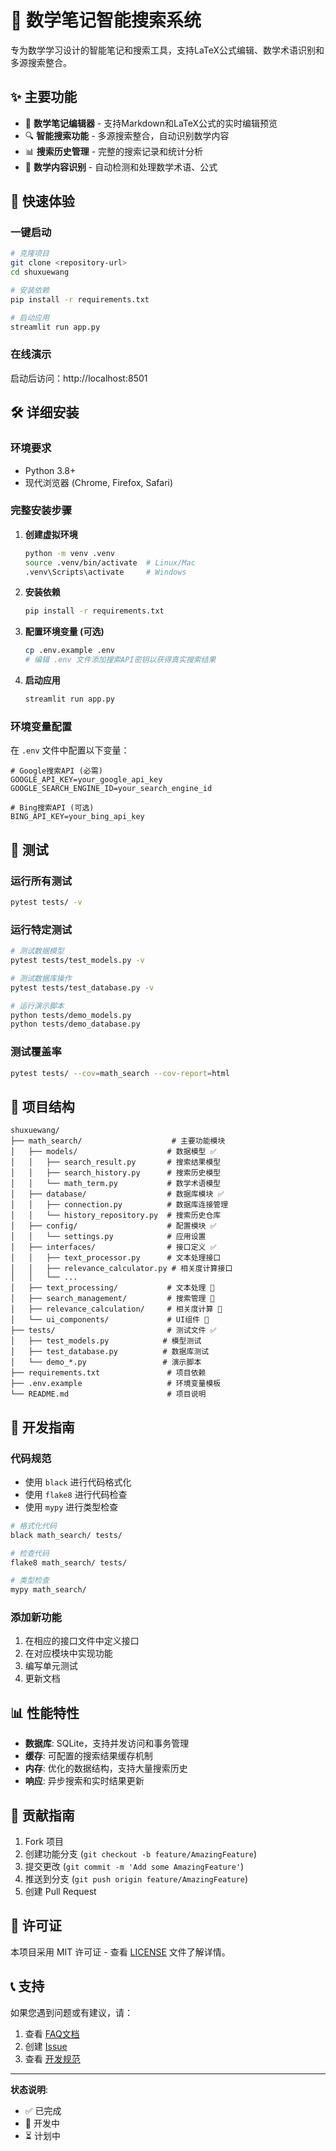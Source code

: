 # 🧮 数学笔记智能搜索系统

专为数学学习设计的智能笔记和搜索工具，支持LaTeX公式编辑、数学术语识别和多源搜索整合。

## ✨ 主要功能

- 📝 **数学笔记编辑器** - 支持Markdown和LaTeX公式的实时编辑预览
- 🔍 **智能搜索功能** - 多源搜索整合，自动识别数学内容
- 📊 **搜索历史管理** - 完整的搜索记录和统计分析
- 🧮 **数学内容识别** - 自动检测和处理数学术语、公式

## 🚀 快速体验

### 一键启动
```bash
# 克隆项目
git clone <repository-url>
cd shuxuewang

# 安装依赖
pip install -r requirements.txt

# 启动应用
streamlit run app.py
```

### 在线演示
启动后访问：http://localhost:8501

## 🛠️ 详细安装

### 环境要求
- Python 3.8+
- 现代浏览器 (Chrome, Firefox, Safari)

### 完整安装步骤

1. **创建虚拟环境**
   ```bash
   python -m venv .venv
   source .venv/bin/activate  # Linux/Mac
   .venv\Scripts\activate     # Windows
   ```

2. **安装依赖**
   ```bash
   pip install -r requirements.txt
   ```

3. **配置环境变量 (可选)**
   ```bash
   cp .env.example .env
   # 编辑 .env 文件添加搜索API密钥以获得真实搜索结果
   ```

4. **启动应用**
   ```bash
   streamlit run app.py
   ```

### 环境变量配置

在 `.env` 文件中配置以下变量：

```env
# Google搜索API (必需)
GOOGLE_API_KEY=your_google_api_key
GOOGLE_SEARCH_ENGINE_ID=your_search_engine_id

# Bing搜索API (可选)
BING_API_KEY=your_bing_api_key
```

## 🧪 测试

### 运行所有测试
```bash
pytest tests/ -v
```

### 运行特定测试
```bash
# 测试数据模型
pytest tests/test_models.py -v

# 测试数据库操作
pytest tests/test_database.py -v

# 运行演示脚本
python tests/demo_models.py
python tests/demo_database.py
```

### 测试覆盖率
```bash
pytest tests/ --cov=math_search --cov-report=html
```

## 📁 项目结构

```
shuxuewang/
├── math_search/                    # 主要功能模块
│   ├── models/                    # 数据模型 ✅
│   │   ├── search_result.py       # 搜索结果模型
│   │   ├── search_history.py      # 搜索历史模型
│   │   └── math_term.py           # 数学术语模型
│   ├── database/                  # 数据库模块 ✅
│   │   ├── connection.py          # 数据库连接管理
│   │   └── history_repository.py  # 搜索历史仓库
│   ├── config/                    # 配置模块 ✅
│   │   └── settings.py            # 应用设置
│   ├── interfaces/                # 接口定义 ✅
│   │   ├── text_processor.py      # 文本处理接口
│   │   ├── relevance_calculator.py # 相关度计算接口
│   │   └── ...
│   ├── text_processing/           # 文本处理 🔄
│   ├── search_management/         # 搜索管理 🔄
│   ├── relevance_calculation/     # 相关度计算 🔄
│   └── ui_components/             # UI组件 🔄
├── tests/                         # 测试文件 ✅
│   ├── test_models.py            # 模型测试
│   ├── test_database.py          # 数据库测试
│   └── demo_*.py                 # 演示脚本
├── requirements.txt               # 项目依赖
├── .env.example                   # 环境变量模板
└── README.md                      # 项目说明
```

## 🔧 开发指南

### 代码规范
- 使用 `black` 进行代码格式化
- 使用 `flake8` 进行代码检查
- 使用 `mypy` 进行类型检查

```bash
# 格式化代码
black math_search/ tests/

# 检查代码
flake8 math_search/ tests/

# 类型检查
mypy math_search/
```

### 添加新功能
1. 在相应的接口文件中定义接口
2. 在对应模块中实现功能
3. 编写单元测试
4. 更新文档

## 📊 性能特性

- **数据库**: SQLite，支持并发访问和事务管理
- **缓存**: 可配置的搜索结果缓存机制
- **内存**: 优化的数据结构，支持大量搜索历史
- **响应**: 异步搜索和实时结果更新

## 🤝 贡献指南

1. Fork 项目
2. 创建功能分支 (`git checkout -b feature/AmazingFeature`)
3. 提交更改 (`git commit -m 'Add some AmazingFeature'`)
4. 推送到分支 (`git push origin feature/AmazingFeature`)
5. 创建 Pull Request

## 📄 许可证

本项目采用 MIT 许可证 - 查看 [LICENSE](LICENSE) 文件了解详情。

## 📞 支持

如果您遇到问题或有建议，请：
1. 查看 [FAQ文档](FAQ.md)
2. 创建 [Issue](../../issues)
3. 查看 [开发规范](DEVELOPMENT_GUIDELINES.md)

---

**状态说明**:
- ✅ 已完成
- 🔄 开发中
- ⏳ 计划中
